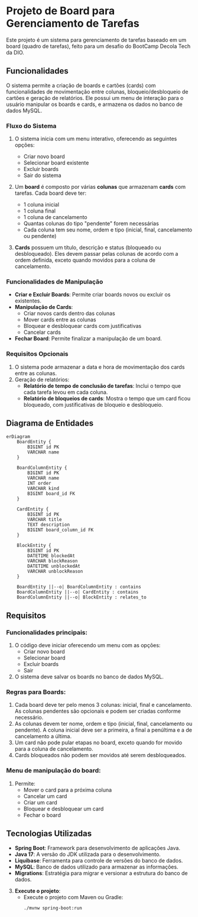 # Projeto de Board para Gerenciamento de Tarefas

Este projeto é um sistema para gerenciamento de tarefas baseado em um board (quadro de tarefas), feito para um desafio do BootCamp Decola Tech da DIO.
## Funcionalidades

O sistema permite a criação de boards e cartões (cards) com funcionalidades de movimentação entre colunas, bloqueio/desbloqueio de cartões e geração de relatórios. Ele possui um menu de interação para o usuário manipular os boards e cards, e armazena os dados no banco de dados MySQL.

### Fluxo do Sistema

1. O sistema inicia com um menu interativo, oferecendo as seguintes opções:
   - Criar novo board
   - Selecionar board existente
   - Excluir boards
   - Sair do sistema

2. Um **board** é composto por várias **colunas** que armazenam **cards** com tarefas. Cada board deve ter:
   - 1 coluna inicial
   - 1 coluna final
   - 1 coluna de cancelamento
   - Quantas colunas do tipo "pendente" forem necessárias
   - Cada coluna tem seu nome, ordem e tipo (inicial, final, cancelamento ou pendente)

3. **Cards** possuem um título, descrição e status (bloqueado ou desbloqueado). Eles devem passar pelas colunas de acordo com a ordem definida, exceto quando movidos para a coluna de cancelamento.

### Funcionalidades de Manipulação

- **Criar e Excluir Boards**: Permite criar boards novos ou excluir os existentes.
- **Manipulação de Cards**:
  - Criar novos cards dentro das colunas
  - Mover cards entre as colunas
  - Bloquear e desbloquear cards com justificativas
  - Cancelar cards
- **Fechar Board**: Permite finalizar a manipulação de um board.

### Requisitos Opcionais

1. O sistema pode armazenar a data e hora de movimentação dos cards entre as colunas.
2. Geração de relatórios:
   - **Relatório de tempo de conclusão de tarefas**: Inclui o tempo que cada tarefa levou em cada coluna.
   - **Relatório de bloqueios de cards**: Mostra o tempo que um card ficou bloqueado, com justificativas de bloqueio e desbloqueio.

## Diagrama de Entidades

```mermaid
erDiagram
    BoardEntity {
        BIGINT id PK
        VARCHAR name
    }

    BoardColumnEntity {
        BIGINT id PK
        VARCHAR name
        INT order
        VARCHAR kind
        BIGINT board_id FK
    }

    CardEntity {
        BIGINT id PK
        VARCHAR title
        TEXT description
        BIGINT board_column_id FK
    }

    BlockEntity {
        BIGINT id PK
        DATETIME blockedAt
        VARCHAR blockReason
        DATETIME unblockedAt
        VARCHAR unblockReason
    }

    BoardEntity ||--o| BoardColumnEntity : contains
    BoardColumnEntity ||--o| CardEntity : contains
    BoardColumnEntity ||--o| BlockEntity : relates_to
```

## Requisitos

### Funcionalidades principais:
1. O código deve iniciar oferecendo um menu com as opções:
   - Criar novo board
   - Selecionar board
   - Excluir boards
   - Sair
2. O sistema deve salvar os boards no banco de dados MySQL.

### Regras para Boards:
1. Cada board deve ter pelo menos 3 colunas: inicial, final e cancelamento. As colunas pendentes são opcionais e podem ser criadas conforme necessário.
2. As colunas devem ter nome, ordem e tipo (inicial, final, cancelamento ou pendente). A coluna inicial deve ser a primeira, a final a penúltima e a de cancelamento a última.
3. Um card não pode pular etapas no board, exceto quando for movido para a coluna de cancelamento.
4. Cards bloqueados não podem ser movidos até serem desbloqueados.

### Menu de manipulação do board:
1. Permite:
   - Mover o card para a próxima coluna
   - Cancelar um card
   - Criar um card
   - Bloquear e desbloquear um card
   - Fechar o board

## Tecnologias Utilizadas

- **Spring Boot**: Framework para desenvolvimento de aplicações Java.
- **Java 17**: A versão do JDK utilizada para o desenvolvimento.
- **Liquibase**: Ferramenta para controle de versões do banco de dados.
- **MySQL**: Banco de dados utilizado para armazenar as informações.
- **Migrations**: Estratégia para migrar e versionar a estrutura do banco de dados.

3. **Execute o projeto**:
   - Execute o projeto com Maven ou Gradle:
     ```bash
     ./mvnw spring-boot:run
     ```
